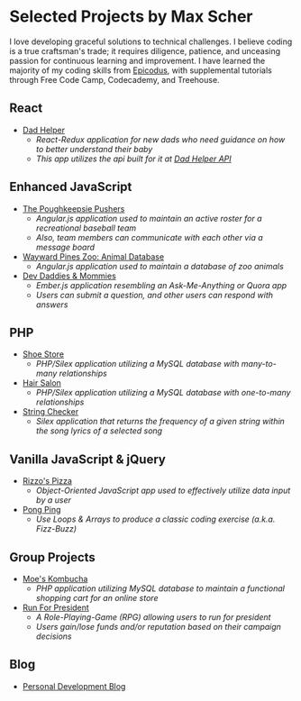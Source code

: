 # Selected Projects by Max Scher

I love developing graceful solutions to technical challenges. I believe coding is a true craftsman's trade; it requires diligence, patience, and unceasing passion for continuous learning and improvement. I have learned the majority of my coding skills from [Epicodus](www.epicodus.com), with supplemental tutorials through Free Code Camp, Codecademy, and Treehouse.

## React
* [Dad Helper](https://github.com/maxobaxo/dad-helper)
  * _React-Redux application for new dads who need guidance on how to better understand their baby_
  * _This app utilizes the api built for it at [Dad Helper API](https://github.com/maxobaxo/dad-helper-api)_

## Enhanced JavaScript
* [The Poughkeepsie Pushers](https://github.com/maxobaxo/js-poughkeepsie-pushers)
  * _Angular.js application used to maintain an active roster for a recreational baseball team_
  * _Also, team members can communicate with each other via a message board_
* [Wayward Pines Zoo: Animal Database](https://github.com/maxobaxo/js-zoo-db)
  * _Angular.js application used to maintain a database of zoo animals_
* [Dev Daddies & Mommies](https://github.com/maxobaxo/js-ama)
  * _Ember.js application resembling an Ask-Me-Anything or Quora app_
  * _Users can submit a question, and other users can respond with answers_

## PHP
* [Shoe Store](https://github.com/maxobaxo/shoes)
  * _PHP/Silex application utilizing a MySQL database with many-to-many relationships_
* [Hair Salon](https://github.com/maxobaxo/hair-salon)
  * _PHP/Silex application utilizing a MySQL database with one-to-many relationships_
* [String Checker](https://github.com/maxobaxo/word-frequency)
  * _Silex application that returns the frequency of a given string within the song lyrics of a selected song_

## Vanilla JavaScript & jQuery
* [Rizzo's Pizza](https://github.com/maxobaxo/order-pizza)
  * _Object-Oriented JavaScript app used to effectively utilize data input by a user_
* [Pong Ping](https://github.com/maxobaxo/ping-pong)
  * _Use Loops & Arrays to produce a classic coding exercise (a.k.a. Fizz-Buzz)_

## Group Projects
* [Moe's Kombucha](https://github.com/maxobaxo/moes)
  * _PHP application utilizing MySQL database to maintain a functional shopping cart for an online store_
* [Run For President](https://github.com/maxobaxo/run4prez)
  * _A Role-Playing-Game (RPG) allowing users to run for president_
  * _Users gain/lose funds and/or reputation based on their campaign decisions_

 ## Blog
 * [Personal Development Blog](https://maxobaxo.com)
